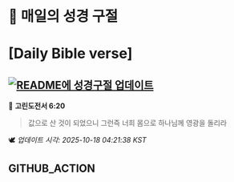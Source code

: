 # 🙏 매일의 성경 구절
# [Daily Bible verse]
## [![README에 성경구절 업데이트](https://github.com/DONGSUKA/first_test/actions/workflows/update-readme-bible.yml/badge.svg)](https://github.com/DONGSUKA/first_test/actions/workflows/update-readme-bible.yml)
<!-- START_BIBLE_VERSE -->
📖 **고린도전서 6:20**
> 값으로 산 것이 되었으니 그런즉 너희 몸으로 하나님께 영광을 돌리라

🕊️ _업데이트 시각: 2025-10-18 04:21:38 KST_
  <!-- END_BIBLE_VERSE -->
## GITHUB_ACTION
